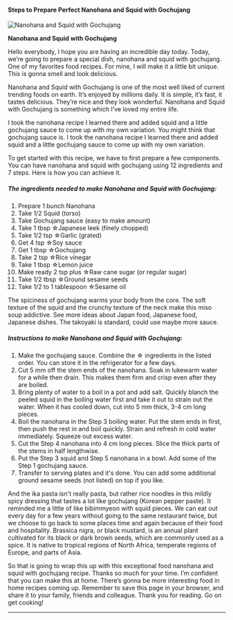             

#### Steps to Prepare Perfect Nanohana and Squid with Gochujang

![Nanohana and Squid with Gochujang](https://img-global.cpcdn.com/recipes/6019400026030080/751x532cq70/nanohana-and-squid-with-gochujang-recipe-main-photo.jpg)

**Nanohana and Squid with Gochujang**

Hello everybody, I hope you are having an incredible day today. Today, we’re going to prepare a special dish, nanohana and squid with gochujang. One of my favorites food recipes. For mine, I will make it a little bit unique. This is gonna smell and look delicious.

Nanohana and Squid with Gochujang is one of the most well liked of current trending foods on earth. It’s enjoyed by millions daily. It is simple, it’s fast, it tastes delicious. They’re nice and they look wonderful. Nanohana and Squid with Gochujang is something which I’ve loved my entire life.

I took the nanohana recipe I learned there and added squid and a little gochujang sauce to come up with my own variation. You might think that gochujang sauce is. I took the nanohana recipe I learned there and added squid and a little gochujang sauce to come up with my own variation.

To get started with this recipe, we have to first prepare a few components. You can have nanohana and squid with gochujang using 12 ingredients and 7 steps. Here is how you can achieve it.

##### The ingredients needed to make Nanohana and Squid with Gochujang:

1.  Prepare 1 bunch Nanohana
2.  Take 1/2 Squid (torso)
3.  Take Gochujang sauce (easy to make amount)
4.  Take 1 tbsp ☆Japanese leek (finely chopped)
5.  Take 1/2 tsp ☆Garlic (grated)
6.  Get 4 tsp ☆Soy sauce
7.  Get 1 tbsp ☆Gochujang
8.  Take 2 tsp ☆Rice vinegar
9.  Take 1 tbsp ☆Lemon juice
10.  Make ready 2 tsp plus ☆Raw cane sugar (or regular sugar)
11.  Take 1/2 tbsp ☆Ground sesame seeds
12.  Take 1/2 to 1 tablespoon ☆Sesame oil

The spiciness of gochujang warms your body from the core. The soft texture of the squid and the crunchy texture of the neck make this miso soup addictive. See more ideas about Japan food, Japanese food, Japanese dishes. The takoyaki is standard, could use maybe more sauce.

##### Instructions to make Nanohana and Squid with Gochujang:

1.  Make the gochujang sauce. Combine the ☆ ingredients in the listed order. You can store it in the refrigerator for a few days.
2.  Cut 5 mm off the stem ends of the nanohana. Soak in lukewarm water for a while then drain. This makes them firm and crisp even after they are boiled.
3.  Bring plenty of water to a boil in a pot and add salt. Quickly blanch the peeled squid in the boiling water first and take it out to strain out the water. When it has cooled down, cut into 5 mm thick, 3-4 cm long pieces.
4.  Boil the nanohana in the Step 3 boiling water. Put the stem ends in first, then push the rest in and boil quickly. Strain and refresh in cold water immediately. Squeeze out excess water.
5.  Cut the Step 4 nanohana into 4 cm long pieces. Slice the thick parts of the stems in half lengthwise.
6.  Put the Step 3 squid and Step 5 nanohana in a bowl. Add some of the Step 1 gochujang sauce.
7.  Transfer to serving plates and it's done. You can add some additional ground sesame seeds (not listed) on top if you like.

And the ika pasta isn't really pasta, but rather rice noodles in this mildly spicy dressing that tastes a lot like gochujang (Korean pepper paste). It reminded me a little of like bibimmyeon with squid pieces. We can eat out every day for a few years without going to the same restaurant twice, but we choose to go back to some places time and again because of their food and hospitality. Brassica nigra, or black mustard, is an annual plant cultivated for its black or dark brown seeds, which are commonly used as a spice. It is native to tropical regions of North Africa, temperate regions of Europe, and parts of Asia.

So that is going to wrap this up with this exceptional food nanohana and squid with gochujang recipe. Thanks so much for your time. I’m confident that you can make this at home. There’s gonna be more interesting food in home recipes coming up. Remember to save this page in your browser, and share it to your family, friends and colleague. Thank you for reading. Go on get cooking!

* * *